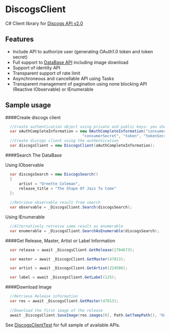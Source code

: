 # DiscogsClient

C# Client library for [Discogs API v2.0](https://www.discogs.com/developers/)

## Features
* Include API to authorize user (generating OAuth1.0 token and token secret)
* Full support to [DataBase API](https://www.discogs.com/developers/#page:database) including image download
* Support of identity API
* Transparent support of rate limit
* Asynchroneous and cancellable API using Tasks
* Transparent management of pagination using none blocking API (Reactive IObservable) or IEnumerable

## Sample usage

####Create discogs client

```C#
  //Create authentication object using private and public keys: you should fournishes real keys here
  var oAuthCompleteInformation = new OAuthCompleteInformation("consumerKey", 
                                  "consumerSecret", "token", "tokenSecret");
  //Create discogs client using the authentication
  var discogsClient = new DiscogsClient(oAuthCompleteInformation);
```
####Search The DataBase

Using IObservable
```C#
  var discogsSearch = new DiscogsSearch()
  {
      artist = "Ornette Coleman",
      release_title = "The Shape Of Jazz To Come"
  };
    
  //Retrieve observable result from search
  var observable = _DiscogsClient.Search(discogsSearch);
```

Using IEnumerable
```C#
  //Alternatively retreive same result as enumerable 
  var enumerable = _DiscogsClient.SearchAsEnumerable(discogsSearch);
```

####Get Release, Master, Artist or Label Information
```C#
  var release = await _DiscogsClient.GetRelease(1704673);
```

```C#
  var master = await _DiscogsClient.GetMaster(47813);
```

```C#
  var artist = await _DiscogsClient.GetArtist(224506);
```

```C#
  var label = await _DiscogsClient.GetLabel(125);
```

####Download Image
```C#
  //Retrieve Release information
  var res = await _DiscogsClient.GetMaster(47813);
  
  //Download the first image of the release
  await _DiscogsClient.SaveImage(res.images[0], Path.GetTempPath(), "Ornette-TSOAJTC");
```

See [DiscogsClientTest](https://github.com/David-Desmaisons/DiscogsClient/blob/master/DiscogsClient.Test/DiscogsClientTest.cs) for full sample of available APIs.
